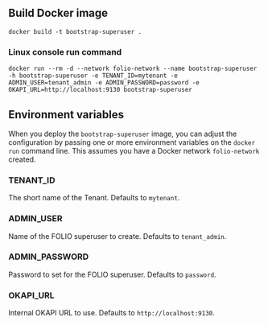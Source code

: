 ## Build Docker image

`docker build -t bootstrap-superuser .`

### Linux console run command

`docker run --rm -d --network folio-network --name bootstrap-superuser -h bootstrap-superuser -e TENANT_ID=mytenant -e ADMIN_USER=tenant_admin -e ADMIN_PASSWORD=password -e OKAPI_URL=http://localhost:9130 bootstrap-superuser`

## Environment variables

When you deploy the `bootstrap-superuser` image, you can adjust the configuration by passing one or more environment variables on the `docker run` command line. This assumes you have a Docker network `folio-network` created.

### TENANT_ID

The short name of the Tenant. Defaults to `mytenant`.

### ADMIN_USER

Name of the FOLIO superuser to create. Defaults to `tenant_admin`.

### ADMIN_PASSWORD

Password to set for the FOLIO superuser. Defaults to `password`.

### OKAPI_URL

Internal OKAPI URL to use. Defaults to `http://localhost:9130`.
